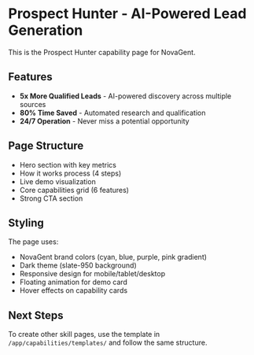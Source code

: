 # Prospect Hunter - AI-Powered Lead Generation

This is the Prospect Hunter capability page for NovaGent.

## Features

- **5x More Qualified Leads** - AI-powered discovery across multiple sources
- **80% Time Saved** - Automated research and qualification
- **24/7 Operation** - Never miss a potential opportunity

## Page Structure

- Hero section with key metrics
- How it works process (4 steps)
- Live demo visualization
- Core capabilities grid (6 features)
- Strong CTA section

## Styling

The page uses:
- NovaGent brand colors (cyan, blue, purple, pink gradient)
- Dark theme (slate-950 background)
- Responsive design for mobile/tablet/desktop
- Floating animation for demo card
- Hover effects on capability cards

## Next Steps

To create other skill pages, use the template in `/app/capabilities/templates/` and follow the same structure.
